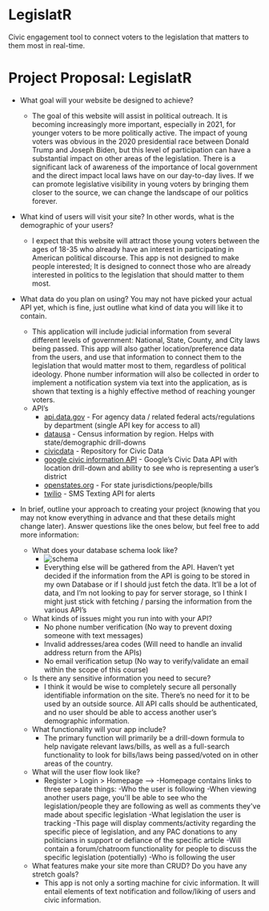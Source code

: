 # LegislatR
Civic engagement tool to connect voters to the legislation that matters to them most in real-time.


# Project Proposal: LegislatR


- What goal will your website be designed to achieve?
   - The goal of this website will assist in political outreach. It is becoming increasingly more important, especially in 2021, for younger voters to be more politically active. The impact of young voters was obvious in the 2020 presidential race between Donald Trump and Joseph Biden, but this level of participation can have a substantial impact on other areas of the legislation. There is a significant lack of awareness of the importance of local government and the direct impact local laws have on our day-to-day lives. If we can promote legislative visibility in young voters by bringing them closer to the source, we can change the landscape of our politics forever. 


- What kind of users will visit your site? In other words, what is the demographic of your users?
   - I expect that this website will attract those young voters between the ages of 18-35 who already have an interest in participating in American political discourse. This app is not designed to make people interested; It is designed to connect those who are already interested in politics to the legislation that should matter to them most. 


- What data do you plan on using? You may not have picked your actual API yet, which is fine, just outline what kind of data you will like it to contain.
   - This application will include judicial information from several different levels of government: National, State, County, and City laws being passed. This app will also gather location/preference data from the users, and use that information to connect them to the legislation that would matter most to them, regardless of political ideology. Phone number information will also be collected in order to implement a notification system via text into the application, as is shown that texting is a highly effective method of reaching younger voters. 
   - API’s
      - [api.data.gov](https://api.data.gov/) - For agency data / related federal acts/regulations by department (single API key for access to all)
      - [datausa](https://datausa.io/about/api/) - Census information by region. Helps with state/demographic drill-downs
      - [civicdata](https://civicdata.usvotefoundation.org/) - Repository for Civic Data
      - [google civic information API](https://developers.google.com/civic-information) - Google’s Civic Data API with location drill-down and ability to see who is representing a user’s district
      - [openstates.org](https://v3.openstates.org/docs) - For state jurisdictions/people/bills
      - [twilio](https://www.twilio.com/sms) - SMS Texting API for alerts
 
- In brief, outline your approach to creating your project (knowing that you may not know everything in advance and that these details might change later). Answer questions like the ones below, but feel free to add more information: 
   - What does your database schema look like?
      - ![schema](https://i.imgur.com/zdm99Nw.png)
      - Everything else will be gathered from the API. Haven’t yet decided if the information from the API is going to be stored in my own Database or if I should just fetch the data. It’ll be a lot of data, and I’m not looking to pay for server storage, so I think I might just stick with fetching / parsing the information from the various API’s
   - What kinds of issues might you run into with your API?
      - No phone number verification (No way to prevent doxing someone with text messages)
      - Invalid addresses/area codes (Will need to handle an invalid address return from the APIs)
      - No email verification setup (No way to verify/validate an email within the scope of this course)
   - Is there any sensitive information you need to secure?
      - I think it would be wise to completely secure all personally identifiable information on the site. There’s no need for it to be used by an outside source. All API calls should be authenticated, and no user should be able to access another user’s demographic information. 
   - What functionality will your app include?
      - The primary function will primarily be a drill-down formula to help navigate relevant laws/bills, as well as a full-search functionality to look for bills/laws being passed/voted on in other areas of the country. 
   - What will the user flow look like?
      - Register > Login > Homepage -->
         -Homepage contains links to three separate things:
            -Who the user is following
               -When viewing another users page, you'll be able to see who the legislation/people they are following as well as comments they've made about specific legislation
            -What legislation the user is tracking
               -This page will display comments/activity regarding the specific piece of legislation, and any PAC donations to any politicians in support or defiance of the specific article
               -Will contain a forum/chatroom functionality for people to discuss the specific legislation (potentially)
            -Who is following the user
   - What features make your site more than CRUD? Do you have any stretch goals?
      - This app is not only a sorting machine for civic information. It will entail elements of text notification and follow/liking of users and civic information.

